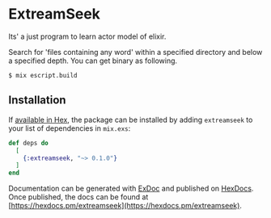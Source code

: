 # ExtreamSeek

Its' a just program to learn actor model of elixir.

Search for 'files containing any word' within a specified directory and below a specified depth.
You can get binary as following.

```shell
$ mix escript.build
```



## Installation

If [available in Hex](https://hex.pm/docs/publish), the package can be installed
by adding `extreamseek` to your list of dependencies in `mix.exs`:

```elixir
def deps do
  [
    {:extreamseek, "~> 0.1.0"}
  ]
end
```

Documentation can be generated with [ExDoc](https://github.com/elixir-lang/ex_doc)
and published on [HexDocs](https://hexdocs.pm). Once published, the docs can
be found at [https://hexdocs.pm/extreamseek](https://hexdocs.pm/extreamseek).

